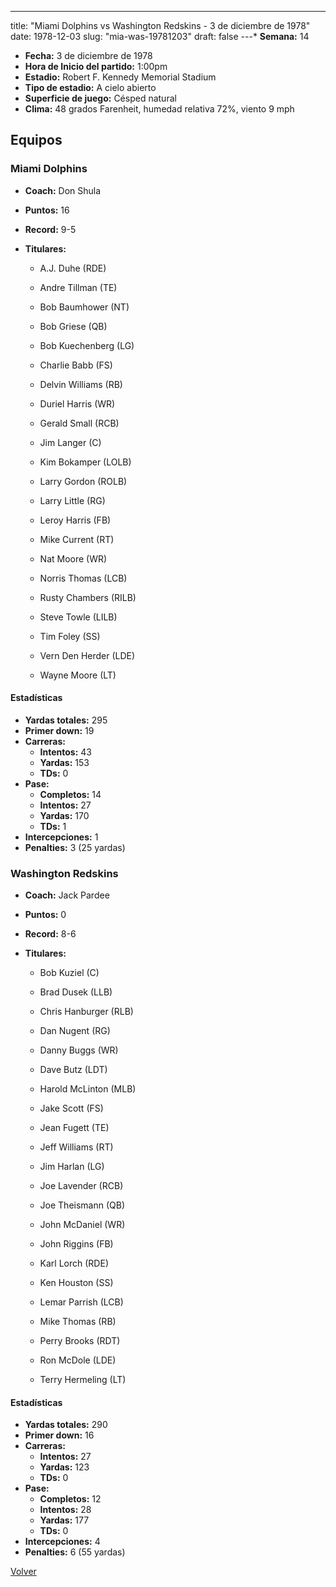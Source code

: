 ---
title: "Miami Dolphins vs Washington Redskins - 3 de diciembre de 1978"
date: 1978-12-03
slug: "mia-was-19781203"
draft: false
---* **Semana:** 14
* **Fecha:** 3 de diciembre de 1978
* **Hora de Inicio del partido:** 1:00pm
* **Estadio:** Robert F. Kennedy Memorial Stadium
* **Tipo de estadio:** A cielo abierto
* **Superficie de juego:** Césped natural
* **Clima:** 48 grados Farenheit, humedad relativa 72%, viento 9 mph

## Equipos


### Miami Dolphins
* **Coach:** Don Shula
* **Puntos:** 16
* **Record:** 9-5
* **Titulares:** 

  * A.J. Duhe (RDE) 

  * Andre Tillman (TE) 

  * Bob Baumhower (NT) 

  * Bob Griese (QB) 

  * Bob Kuechenberg (LG) 

  * Charlie Babb (FS) 

  * Delvin Williams (RB) 

  * Duriel Harris (WR) 

  * Gerald Small (RCB) 

  * Jim Langer (C) 

  * Kim Bokamper (LOLB) 

  * Larry Gordon (ROLB) 

  * Larry Little (RG) 

  * Leroy Harris (FB) 

  * Mike Current (RT) 

  * Nat Moore (WR) 

  * Norris Thomas (LCB) 

  * Rusty Chambers (RILB) 

  * Steve Towle (LILB) 

  * Tim Foley (SS) 

  * Vern Den Herder (LDE) 

  * Wayne Moore (LT) 

#### Estadísticas
* **Yardas totales:** 295
* **Primer down:** 19
* **Carreras:**
  * **Intentos:** 43
  * **Yardas:** 153
  * **TDs:** 0
* **Pase:**
  * **Completos:** 14
  * **Intentos:** 27
  * **Yardas:** 170
  * **TDs:** 1
* **Intercepciones:** 1
* **Penalties:** 3 (25 yardas)

### Washington Redskins
* **Coach:** Jack Pardee
* **Puntos:** 0
* **Record:** 8-6
* **Titulares:** 

  * Bob Kuziel (C) 

  * Brad Dusek (LLB) 

  * Chris Hanburger (RLB) 

  * Dan Nugent (RG) 

  * Danny Buggs (WR) 

  * Dave Butz (LDT) 

  * Harold McLinton (MLB) 

  * Jake Scott (FS) 

  * Jean Fugett (TE) 

  * Jeff Williams (RT) 

  * Jim Harlan (LG) 

  * Joe Lavender (RCB) 

  * Joe Theismann (QB) 

  * John McDaniel (WR) 

  * John Riggins (FB) 

  * Karl Lorch (RDE) 

  * Ken Houston (SS) 

  * Lemar Parrish (LCB) 

  * Mike Thomas (RB) 

  * Perry Brooks (RDT) 

  * Ron McDole (LDE) 

  * Terry Hermeling (LT) 

#### Estadísticas
* **Yardas totales:** 290
* **Primer down:** 16
* **Carreras:**
  * **Intentos:** 27
  * **Yardas:** 123
  * **TDs:** 0
* **Pase:**
  * **Completos:** 12
  * **Intentos:** 28
  * **Yardas:** 177
  * **TDs:** 0
* **Intercepciones:** 4
* **Penalties:** 6 (55 yardas)


[Volver](/historia/1978)
